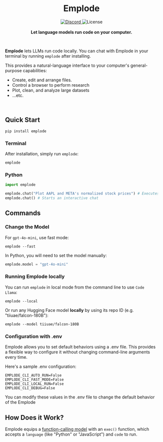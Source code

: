 <h1 align="center">Emplode</h1>

<p align="center">
    <a href="https://discord.gg/6p3fD6rBVm">
        <img alt="Discord" src="https://img.shields.io/discord/1146610656779440188?logo=discord&style=flat&logoColor=white"/>
    </a>
    <img src="https://img.shields.io/static/v1?label=license&message=MIT&color=white&style=flat" alt="License"/>
    <br><br>
    <b>Let language models run code on your computer.</b>
</p>

<br>

**Emplode** lets LLMs run code locally. You can chat with Emplode in your terminal by running `emplode` after installing.

This provides a natural-language interface to your computer's general-purpose capabilities:

- Create, edit and arrange files.
- Control a browser to perform research
- Plot, clean, and analyze large datasets
- ...etc.

<br>

## Quick Start

```shell
pip install emplode
```

### Terminal

After installation, simply run `emplode`:

```shell
emplode
```

### Python

```python
import emplode

emplode.chat("Plot AAPL and META's normalized stock prices") # Executes a single command
emplode.chat() # Starts an interactive chat
```

## Commands

### Change the Model

For `gpt-4o-mini`, use fast mode:

```shell
emplode --fast
```

In Python, you will need to set the model manually:

```python
emplode.model = "gpt-4o-mini"
```

### Running Emplode locally

You can run `emplode` in local mode from the command line to use `Code Llama`:

```shell
emplode --local
```

Or run any Hugging Face model **locally** by using its repo ID (e.g. "tiiuae/falcon-180B"):

```shell
emplode --model tiiuae/falcon-180B
```


### Configuration with .env

Emplode allows you to set default behaviors using a .env file. This provides a flexible way to configure it without changing command-line arguments every time.

Here's a sample .env configuration:

```
EMPLODE_CLI_AUTO_RUN=False
EMPLODE_CLI_FAST_MODE=False
EMPLODE_CLI_LOCAL_RUN=False
EMPLODE_CLI_DEBUG=False
```

You can modify these values in the .env file to change the default behavior of the Emplode

## How Does it Work?

Emplode equips a [function-calling model](https://platform.openai.com/docs/guides/gpt/function-calling) with an `exec()` function, which accepts a `language` (like "Python" or "JavaScript") and `code` to run.

<br>
